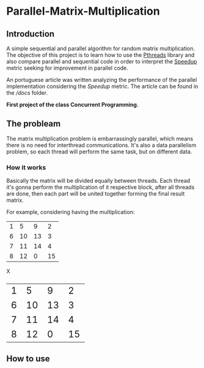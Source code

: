 # Parallel-Matrix-Multiplication

## Introduction

 A simple sequential and parallel algorithm for random matrix multiplication. The objective of this project is to learn how to use the <a href="https://en.wikipedia.org/wiki/POSIX_Threads">Pthreads</a> library and also compare parallel and sequential code in order to interpret the <a href="https://en.wikipedia.org/wiki/Speedup">Speedup</a> metric seeking for improvement in parallel code.

An portuguese article was written analyzing the performance of the parallel implementation considering the <i>Speedup</i> metric. The article can be found in the <i>/docs</i> folder. 


<b> First project of the class Concurrent Programming.</b>


## The probleam

The matrix multiplication problem is embarrassingly parallel, which means there is no need for interthread communications. It's also a data parallelism problem, so each thread will perform the same task, but on different data.

### How it works

Basically the matrix will be divided equally between threads. Each thread it's gonna perform the multiplication of it respective block, after all threads are done, then each part will be united together forming the final result matrix.

For example, considering having the multiplication:

<div>
<table>
  <tr>
    <td>1</td>
    <td>5</td>
    <td>9</td>
    <td>2</td>
  </tr>
  <tr>
    <td>6</td>
    <td>10</td>
    <td>13</td>
    <td>3</td>
  </tr>
  <tr>
    <td>7</td>
    <td>11</td>
    <td>14</td>
    <td>4</td>
  </tr>
  <tr>
    <td>8</td>
    <td>12</td>
    <td>0</td>
    <td>15</td>
  </tr>
</table>
<p >
X
</p>
<table style="font-size: 24px">
  <tr>
    <td>1</td>
    <td>5</td>
    <td>9</td>
    <td>2</td>
  </tr>
  <tr>
    <td>6</td>
    <td>10</td>
    <td>13</td>
    <td>3</td>
  </tr>
  <tr>
    <td>7</td>
    <td>11</td>
    <td>14</td>
    <td>4</td>
  </tr>
  <tr>
    <td>8</td>
    <td>12</td>
    <td>0</td>
    <td>15</td>
  </tr>
</table>
</p>

</div>

## How to use
